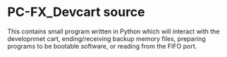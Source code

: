 # PC-FX_Devcart source

This contains small program written in Python which will interact with the developnmet cart,
ending/receiving backup memory files, preparing programs to be bootable software, or reading
from the FIFO port.



